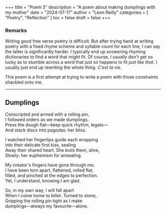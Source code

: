 +++
title = "Poem 3"
description = "A poem about making dumplings with my mother"
date = "2024-07-17"
author = "Leon Reilly"
categories = [
    "Poetry",
    "Reflection"
]
toc = false
draft = false
+++

### Remarks
Writing good free verse poetry is difficult. But after trying hand at writing poetry with a fixed rhyme scheme and syllable count for each line, I can say the latter is significantly harder. I typically end up scowering rhyming dictionaries to find a word that might fit. Of course, I usually don't get so lucky as to stumble across a word that just so happens to fit *just like that*. I usually just end up rewriting the whole thing. *C'est la vie*. 

This poem is a first attempt at trying to write a poem with those constraints shackled onto me.


---

## Dumplings

Conscripted and armed with a rolling pin, \
I followed orders as we made dumplings. \
Press the dough flat—keep quick rhythm, legato—\
And stack discs into pagodas: her bliss.

I watched her fingertips guide each wrapping\
into their delicate first kiss, sealing\
Away their shared heart. She boils them, alive,\
Slowly: her euphemism for annealing.

My creator's fingers have gone through me.\
I have been torn apart, flattened, rolled flat, \
filled, and pinched at the edges to perfection.\
Yet, I understand, knowing I am glad.

So, in my own way, I will fall apart\
When I come home to billet. Turned to stone,\
Gripping the rolling pin tight as I make\
dumplings—always my favourite—alone.